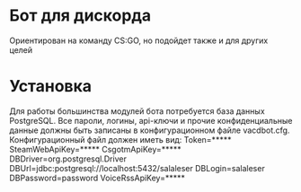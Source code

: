# Бот для дискорда
Ориентирован на команду CS:GO, но подойдет также и для других целей

# Установка
Для работы большинства модулей бота потребуется база данных PostgreSQL.
Все пароли, логины, api-ключи и прочие конфиденциальные данные должны быть записаны в конфигурационном файле vacdbot.cfg.
Конфигурационный файл должен иметь вид:
Token=*****
SteamWebApiKey=*****
CsgotmApiKey=*****
DBDriver=org.postgresql.Driver
DBUrl=jdbc:postgresql://localhost:5432/salaleser
DBLogin=salaleser
DBPassword=password
VoiceRssApiKey=*****
